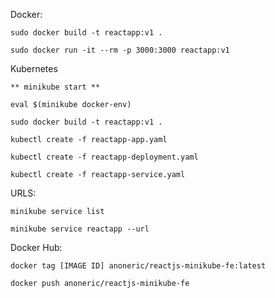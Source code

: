 Docker:

    sudo docker build -t reactapp:v1 .

    sudo docker run -it --rm -p 3000:3000 reactapp:v1


Kubernetes

    ** minikube start **

    eval $(minikube docker-env)

    sudo docker build -t reactapp:v1 .

    kubectl create -f reactapp-app.yaml

    kubectl create -f reactapp-deployment.yaml

    kubectl create -f reactapp-service.yaml

URLS:

    minikube service list

    minikube service reactapp --url

Docker Hub:

    docker tag [IMAGE ID] anoneric/reactjs-minikube-fe:latest
 
    docker push anoneric/reactjs-minikube-fe
